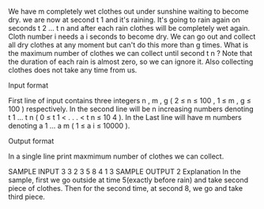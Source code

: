 We have 
m
 completely wet clothes out under sunshine waiting to become dry. we are now at second 
t
1
 and it's raining. It's going to rain again on seconds 
t
2
…
t
n
 and after each rain clothes will be completely wet again. Cloth number 
i
 needs 
a
i
 seconds to become dry. We can go out and collect all dry clothes at any moment but can't do this more than 
g
 times. What is the maximum number of clothes we can collect until second 
t
n
? Note that the duration of each rain is almost zero, so we can ignore it. Also collecting clothes does not take any time from us.

Input format

First line of input contains three integers 
n
,
m
,
g
 (
2
≤
n
≤
100
, 
1
≤
m
,
g
≤
100
) respectively. In the second line will be 
n
 increasing numbers denoting 
t
1
…
t
n
 (
0
≤
t
1
<
.
.
.
<
t
n
≤
10
4
). In the Last line will have 
m
 numbers denoting 
a
1
…
a
m
 (
1
≤
a
i
≤
10000
).

Output format

In a single line print maxmimum number of clothes we can collect.

SAMPLE INPUT 
3 3 2
3 5 8
4 1 3
SAMPLE OUTPUT 
2
Explanation
In the sample, first we go outside at time 5(exactly before rain) and take second piece of clothes. Then for the second time, at second 8, we go and take third piece.